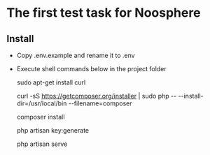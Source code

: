 # The first test task for Noosphere

## Install

- Copy .env.example and rename it to .env
- Execute shell commands below in the project folder

    sudo apt-get install curl

    curl -sS https://getcomposer.org/installer | sudo php -- --install-dir=/usr/local/bin --filename=composer

    composer install

    php artisan key:generate

    php artisan serve


